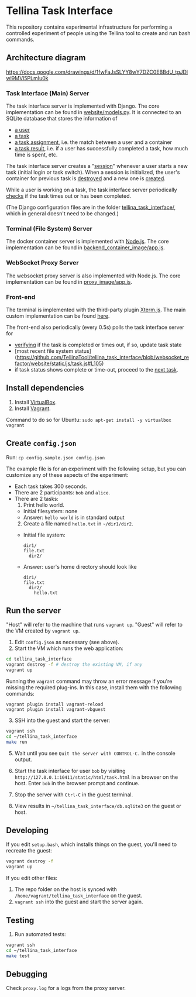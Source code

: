# Tellina Task Interface

This repository contains experimental infrastructure for performing
a controlled experiment of people using the Tellina tool to create
and run bash commands.

## Architecture diagram

https://docs.google.com/drawings/d/1fwFaJsSLYY8wY7DZC0EBBdU_tgJDlwl9MVl5PLmIu0k

### Task Interface (Main) Server

The task interface server is implemented with Django. The core implementation can be found in [website/models.py](https://github.com/TellinaTool/tellina_task_interface/blob/2321d22147ad2226bc2fbdcfdc18e969794343ec/website/models.py). It is connected to an SQLite database that stores the information of
* [a user](https://github.com/TellinaTool/tellina_task_interface/blob/websocket_refactor/website/models.py#L459)
* [a task](https://github.com/TellinaTool/tellina_task_interface/blob/websocket_refactor/website/models.py#L114)
* [a task assignment](https://github.com/TellinaTool/tellina_task_interface/blob/websocket_refactor/website/models.py#L208), i.e. the match between a user and a container
* [a task result](https://github.com/TellinaTool/tellina_task_interface/blob/websocket_refactor/website/models.py#L154), i.e. if a user has successfully completed a task, how much time is spent, etc.

The task interface server creates a "[session](https://github.com/TellinaTool/tellina_task_interface/blob/websocket_refactor/website/models.py#L208)" whenever a user starts a new task (initial login or task switch). When a session is initialized, the user's container for previous task is [destroyed](https://github.com/TellinaTool/tellina_task_interface/blob/websocket_refactor/website/models.py#L296) and a new one is [created](https://github.com/TellinaTool/tellina_task_interface/blob/websocket_refactor/website/models.py#L303). 

While a user is working on a task, the task interface server periodically [checks](https://github.com/TellinaTool/tellina_task_interface/blob/2321d22147ad2226bc2fbdcfdc18e969794343ec/website/models.py#L409) if the task times out or has been completed.

(The Django configuration files are in the folder [tellina_task_interface/](https://github.com/TellinaTool/tellina_task_interface/tree/websocket_refactor/tellina_task_interface), which in general doesn't need to be changed.)

### Terminal (File System) Server

The docker container server is implemented with [Node.js](https://nodejs.org/en/). The core implementation can be found in [backend_container_image/app.js](https://github.com/TellinaTool/tellina_task_interface/blob/websocket_refactor/backend_container_image/app.js).

### WebSocket Proxy Server

The websocket proxy server is also implemented with Node.js. The core implementation can be found in [proxy_image/app.js](https://github.com/TellinaTool/tellina_task_interface/blob/websocket_refactor/proxy_image/app.js).

### Front-end

The terminal is implemented with the third-party plugin [Xterm.js](https://github.com/TellinaTool/tellina_task_interface/tree/websocket_refactor/website/static/lib/xterm.js). The main custom implementation can be found [here](https://github.com/TellinaTool/tellina_task_interface/blob/websocket_refactor/website/static/js/task.js#L38).

The front-end also periodically (every 0.5s) polls the task interface server for 
* [verifying](https://github.com/TellinaTool/tellina_task_interface/blob/websocket_refactor/website/static/js/task.js#L97) if the task is completed or times out, if so, update task state 
* [most recent file system status] (https://github.com/TellinaTool/tellina_task_interface/blob/websocket_refactor/website/static/js/task.js#L105)
* if task status shows complete or time-out, proceed to the [next task](https://github.com/TellinaTool/tellina_task_interface/blob/websocket_refactor/website/static/js/task.js#L20).

## Install dependencies

1. Install [VirtualBox](https://www.virtualbox.org/wiki/Downloads).
2. Install [Vagrant](https://www.vagrantup.com/downloads.html).

Command to do so for Ubuntu: `sudo apt-get install -y virtualbox vagrant`

## Create `config.json`

Run: `cp config.sample.json config.json`

The example file is for an experiment with the following setup,
but you can customize any of these aspects of the experiment:

* Each task takes 300 seconds.
* There are 2 participants: `bob` and `alice`.
* There are 2 tasks:
  1. Print hello world.
    * Initial filesystem: none
    * Answer: `hello world` is in standard output
  2. Create a file named `hello.txt` in `~/dir1/dir2`.
    * Initial file system:

       ```
       dir1/
       file.txt
         dir2/
       ```

    * Answer: user's home directory should look like

       ```
       dir1/
       file.txt
         dir2/
           hello.txt
       ```

## Run the server

"Host" will refer to the machine that runs `vagrant up`.
"Guest" will refer to the VM created by `vagrant up`.

1. Edit `config.json` as necessary (see above).
2. Start the VM which runs the web application:

  ```bash
  cd tellina_task_interface
  vagrant destroy -f # destroy the existing VM, if any
  vagrant up
  ```
  Running the `vagrant` command may throw an error message if you're missing the required plug-ins. In this case, install them with the following commands:

  ```
  vagrant plugin install vagrant-reload
  vagrant plugin install vagrant-vbguest
  ```

3. SSH into the guest and start the server:

  ```bash
  vagrant ssh
  cd ~/tellina_task_interface
  make run
  ```

5. Wait until you see `Quit the server with CONTROL-C.` in the console output.

6. Start the task interface for user `bob` by visiting
   `http://127.0.0.1:10411/static/html/task.html` in a browser on the host.
   Enter `bob` in the browser prompt and continue.

7. Stop the server with `Ctrl-C` in the guest terminal.

8. View results in `~/tellina_task_interface/db.sqlite3` on the guest or host.

## Developing

If you edit `setup.bash`, which installs things on the guest, you'll need to
recreate the guest:

```bash
vagrant destroy -f
vagrant up
```

If you edit other files:

1. The repo folder on the host is synced with
   `/home/vagrant/tellina_task_interface` on the guest.
2. `vagrant ssh` into the guest and start the server again.

## Testing

1. Run automated tests:

  ```bash
  vagrant ssh
  cd ~/tellina_task_interface
  make test
  ```

## Debugging

Check `proxy.log` for a logs from the proxy server.

